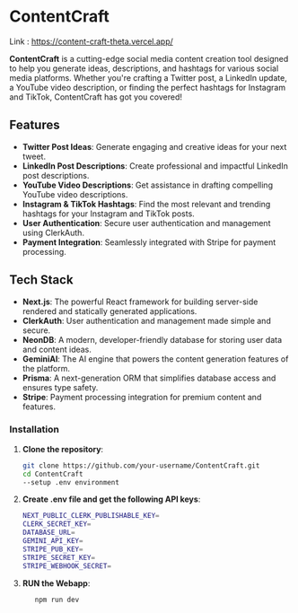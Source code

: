 # ContentCraft
Link : https://content-craft-theta.vercel.app/  

**ContentCraft** is a cutting-edge social media content creation tool designed to help you generate ideas, descriptions, and hashtags for various social media platforms. Whether you're crafting a Twitter post, a LinkedIn update, a YouTube video description, or finding the perfect hashtags for Instagram and TikTok, ContentCraft has got you covered!



## Features

- **Twitter Post Ideas**: Generate engaging and creative ideas for your next tweet.
- **LinkedIn Post Descriptions**: Create professional and impactful LinkedIn post descriptions.
- **YouTube Video Descriptions**: Get assistance in drafting compelling YouTube video descriptions.
- **Instagram & TikTok Hashtags**: Find the most relevant and trending hashtags for your Instagram and TikTok posts.
- **User Authentication**: Secure user authentication and management using ClerkAuth.
- **Payment Integration**: Seamlessly integrated with Stripe for payment processing.

## Tech Stack

- **Next.js**: The powerful React framework for building server-side rendered and statically generated applications.
- **ClerkAuth**: User authentication and management made simple and secure.
- **NeonDB**: A modern, developer-friendly database for storing user data and content ideas.
- **GeminiAI**: The AI engine that powers the content generation features of the platform.
- **Prisma**: A next-generation ORM that simplifies database access and ensures type safety.
- **Stripe**: Payment processing integration for premium content and features.


### Installation

1. **Clone the repository**:

   ```bash
   git clone https://github.com/your-username/ContentCraft.git
   cd ContentCraft
   --setup .env environment
   ```
2. **Create .env file and get the following API keys**:
   ```bash
   NEXT_PUBLIC_CLERK_PUBLISHABLE_KEY=
   CLERK_SECRET_KEY=
   DATABASE_URL=
   GEMINI_API_KEY=
   STRIPE_PUB_KEY=
   STRIPE_SECRET_KEY=
   STRIPE_WEBHOOK_SECRET= 
   ```
3. **RUN the Webapp**:
   ```bash
      npm run dev
   ```


